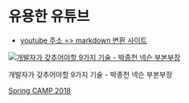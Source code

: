 # 유용한 유튜브

- [youtube 주소 => markdown 변환 사이트](http://embedyoutube.org/)

[![개발자가 갖추어야할 9가지 기술 - 박종천 넥슨 부본부장](http://img.youtube.com/vi/fHyTA-UIcqs/0.jpg)](http://www.youtube.com/watch?v=fHyTA-UIcqs "dev")

개발자가 갖추어야할 9가지 기술 - 박종천 넥슨 부본부장

[Spring CAMP 2018](https://www.youtube.com/playlist?list=PLdHtZnJh1KdZnswQEyrn5VKxAXluSlWJc&fbclid=IwAR3cRtR747xvENYdYEI4WoEIXh_oUEQMBnAy6uidTSHavB3a_ZrNFZK-pX8)
